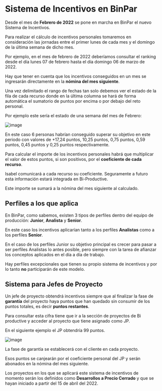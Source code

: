 # Sistema de Incentivos en BinPar

Desde el mes de **Febrero de 2022** se pone en marcha en BinPar el nuevo Sistema de Incentivos.

Para realizar el cálculo de incentivos personales tomaremos en consideración las jornadas entre el primer lunes de cada mes y el domingo de la última semana de dicho mes.

Por ejemplo, en el mes de febrero de 2022 deberíamos consultar el ranking desde el día lunes 07 de febrero hasta el día domingo 06 de marzo de 2022.

Hay que tener en cuenta que los incentivos conseguidos en un mes se ingresarán directamente en la **nómina del mes siguiente**.

Una vez delimitado el rango de fechas tan solo debemos ver el estado de la fila de cada recurso donde en la última columna se hará de forma automática el sumatorio de puntos por encima o por debajo del reto personal.

Por ejemplo este sería el estado de una semana del mes de Febrero:

![image](https://user-images.githubusercontent.com/17255550/155086832-883f2667-d61f-4455-b2f2-1bc4550e2e9e.png)

En este caso 6 personas habrían conseguido superar su objetivo en este periodo con valores de +17,24 puntos, 10,25 puntos, 0,75 puntos, 0,59 puntos, 0,45 puntos y 0,25 puntos respectivamente.

Para calcular el importe de los incentivos personales habrá que multiplicar el valor de estos puntos, si son positivos, por el **coeficiente de cada recurso**.

Isabel comunicará a cada recurso su coeficiente. Seguramente a futuro esta información estará integrada en Bi-Productive.

Este importe se sumará a la nómina del mes siguiente al calculado.

## Perfiles a los que aplica

En BinPar, como sabemos, existen 3 tipos de perfiles dentro del equipo de producción: **Junior**, **Analista** y **Senior**.

En este caso los incentivos aplicarían tanto a los perfiles **Analistas** como a los perfiles **Senior**.

En el caso de los perfiles Junior su objetivo principal es crecer para pasar a ser perfiles Analistas lo antes posible, pero siempre con la tarea de afianzar los conceptos aplicados en el día a día de trabajo.

Hay perfiles excepcionales que tienen su propio sistema de incentivos y por lo tanto **no** participarán de este modelo.

## Sistema para Jefes de Proyecto

Un jefe de proyecto obtendrá incentivos siempre que al finalizar la fase de **garantía** del proyecto haya puntos que han quedado sin consumir de los puntos totales, es decir **puntos restantes**.

Para consultar esta cifra tiene que ir a la sección de proyectos de Bi productive y acceder al proyecto que tiene asignado como JP. 

En el siguiente ejemplo el JP obtendría 99 puntos. 

![image](https://user-images.githubusercontent.com/17255550/162395774-4ec0ba44-15c8-41c2-977a-88aebb411026.png)

La fase de garantía se establecerá con el cliente en cada proyecto.

Esos puntos se canjearán por el coeficiente personal del JP y serán abonados en la nómina del mes siguiente. 

Los proyectos en los que se aplicará este sistema de incentivos de momento serán los definidos como **Desarrollos a Precio Cerrado** y que se hayan iniciado a partir del 15 de abril del 2022.
